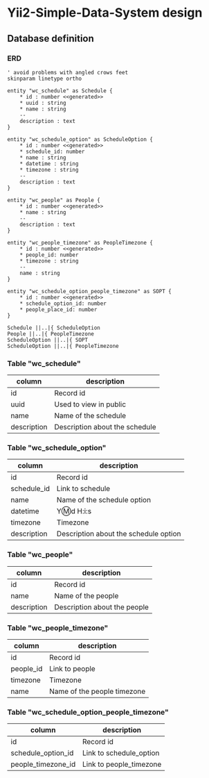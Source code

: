 # Yii2-Simple-Data-System design

## Database definition

### ERD

```plantuml
' avoid problems with angled crows feet
skinparam linetype ortho

entity "wc_schedule" as Schedule {
    * id : number <<generated>>
    * uuid : string
    * name : string
    --
    description : text
}

entity "wc_schedule_option" as ScheduleOption {
    * id : number <<generated>>
    * schedule_id: number
    * name : string
    * datetime : string
    * timezone : string
    --
    description : text
}

entity "wc_people" as People {
    * id : number <<generated>>
    * name : string
    --
    description : text
}

entity "wc_people_timezone" as PeopleTimezone {
    * id : number <<generated>>
    * people_id: number
    * timezone : string
    --
    name : string
}

entity "wc_schedule_option_people_timezone" as SOPT {
    * id : number <<generated>>
    * schedule_option_id: number
    * people_place_id: number
}

Schedule ||..|{ ScheduleOption
People ||..|{ PeopleTimezone
ScheduleOption ||..|{ SOPT
ScheduleOption ||..|{ PeopleTimezone
```

### Table "wc_schedule"

|column|description|
|----|----|
|id|Record id|
|uuid|Used to view in public|
|name|Name of the schedule|
|description|Description about the schedule|

### Table "wc_schedule_option"

|column|description|
|----|----|
|id|Record id|
|schedule_id|Link to schedule|
|name|Name of the schedule option|
|datetime|Y:m:d H:i:s|
|timezone|Timezone|
|description|Description about the schedule option|


### Table "wc_people"

|column|description|
|----|----|
|id|Record id|
|name|Name of the people|
|description|Description about the people|

### Table "wc_people_timezone"

|column|description|
|----|----|
|id|Record id|
|people_id|Link to people|
|timezone|Timezone|
|name|Name of the people timezone|

### Table "wc_schedule_option_people_timezone"

|column|description|
|----|----|
|id|Record id|
|schedule_option_id|Link to schedule_option|
|people_timezone_id|Link to people_timezone|
